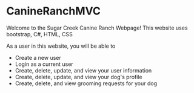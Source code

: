 # CanineRanchMVC

Welcome to the Sugar Creek Canine Ranch Webpage!
This website uses bootstrap, C#, HTML, CSS

As a user in this website, you will be able to
- Create a new user
- Login as a current user
- Create, delete, update, and view your user information
- Create, delete, update, and view your dog's profile
- Create, delete, and view grooming requests for your dog
